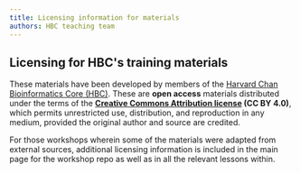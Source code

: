 ```yaml
---
title: Licensing information for materials
authors: HBC teaching team
---
```


## Licensing for HBC's training materials

These materials have been developed by members of the [Harvard Chan Bioinformatics Core (HBC)](http://bioinformatics.sph.harvard.edu/). These are **open access** materials distributed under the terms of the **[Creative Commons Attribution license](https://creativecommons.org/licenses/by/4.0/) (CC BY 4.0)**, which permits unrestricted use, distribution, and reproduction in any medium, provided the original author and source are credited.

For those workshops wherein some of the materials were adapted from external sources, additional licensing information is included in the main page for the workshop repo as well as in all the relevant lessons within.
